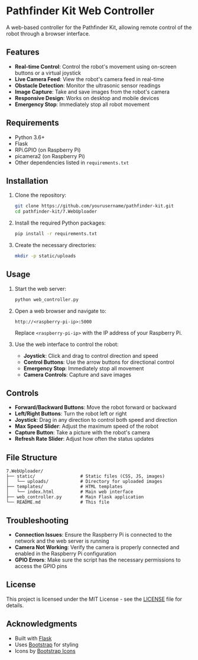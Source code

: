 # Pathfinder Kit Web Controller

A web-based controller for the Pathfinder Kit, allowing remote control of the robot through a browser interface.

## Features

- **Real-time Control**: Control the robot's movement using on-screen buttons or a virtual joystick
- **Live Camera Feed**: View the robot's camera feed in real-time
- **Obstacle Detection**: Monitor the ultrasonic sensor readings
- **Image Capture**: Take and save images from the robot's camera
- **Responsive Design**: Works on desktop and mobile devices
- **Emergency Stop**: Immediately stop all robot movement

## Requirements

- Python 3.6+
- Flask
- RPi.GPIO (on Raspberry Pi)
- picamera2 (on Raspberry Pi)
- Other dependencies listed in `requirements.txt`

## Installation

1. Clone the repository:
   ```bash
   git clone https://github.com/yourusername/pathfinder-kit.git
   cd pathfinder-kit/7.WebUploader
   ```

2. Install the required Python packages:
   ```bash
   pip install -r requirements.txt
   ```

3. Create the necessary directories:
   ```bash
   mkdir -p static/uploads
   ```

## Usage

1. Start the web server:
   ```bash
   python web_controller.py
   ```

2. Open a web browser and navigate to:
   ```
   http://<raspberry-pi-ip>:5000
   ```
   Replace `<raspberry-pi-ip>` with the IP address of your Raspberry Pi.

3. Use the web interface to control the robot:
   - **Joystick**: Click and drag to control direction and speed
   - **Control Buttons**: Use the arrow buttons for directional control
   - **Emergency Stop**: Immediately stop all movement
   - **Camera Controls**: Capture and save images

## Controls

- **Forward/Backward Buttons**: Move the robot forward or backward
- **Left/Right Buttons**: Turn the robot left or right
- **Joystick**: Drag in any direction to control both speed and direction
- **Max Speed Slider**: Adjust the maximum speed of the robot
- **Capture Button**: Take a picture with the robot's camera
- **Refresh Rate Slider**: Adjust how often the status updates

## File Structure

```
7.WebUploader/
├── static/                 # Static files (CSS, JS, images)
│   └── uploads/            # Directory for uploaded images
├── templates/              # HTML templates
│   └── index.html          # Main web interface
├── web_controller.py       # Main Flask application
└── README.md               # This file
```

## Troubleshooting

- **Connection Issues**: Ensure the Raspberry Pi is connected to the network and the web server is running
- **Camera Not Working**: Verify the camera is properly connected and enabled in the Raspberry Pi configuration
- **GPIO Errors**: Make sure the script has the necessary permissions to access the GPIO pins

## License

This project is licensed under the MIT License - see the [LICENSE](LICENSE) file for details.

## Acknowledgments

- Built with [Flask](https://flask.palletsprojects.com/)
- Uses [Bootstrap](https://getbootstrap.com/) for styling
- Icons by [Bootstrap Icons](https://icons.getbootstrap.com/)
